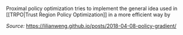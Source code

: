 Proximal policy optimization tries to implement the general idea used in [[TRPO|Trust Region Policy Optimization]] in a more efficient way by 


*Source:* https://lilianweng.github.io/posts/2018-04-08-policy-gradient/